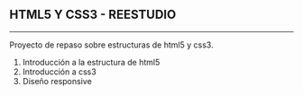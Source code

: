##  HTML5 Y CSS3 -  REESTUDIO

-----

Proyecto de repaso sobre estructuras de html5 y css3.

1. Introducción a la estructura de html5
2. Introducción a css3
3. Diseño responsive